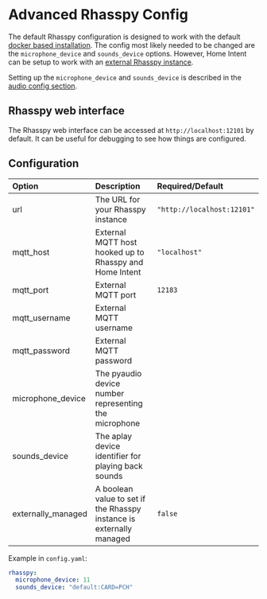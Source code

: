 # Advanced Rhasspy Config
The default Rhasspy configuration is designed to work with the default [docker based installation](../installation.md#installation). The config most likely needed to be changed are the `microphone_device` and `sounds_device` options. However, Home Intent can be setup to work with an [external Rhasspy instance](./external-rhasspy.md).

Setting up the `microphone_device` and `sounds_device` is described in the [audio config section](../installation.md#audio-config).

## Rhasspy web interface
The Rhasspy web interface can be accessed at `http://localhost:12101` by default. It can be useful for debugging to see how things are configured.


## Configuration

| Option             | Description                                                          | Required/Default           |
|:-------------------|:---------------------------------------------------------------------|:---------------------------|
| url                | The URL for your Rhasspy instance                                    | `"http://localhost:12101"` |
| mqtt_host          | External MQTT host hooked up to Rhasspy and Home Intent              | `"localhost"`              |
| mqtt_port          | External MQTT port                                                   | `12183`                    |
| mqtt_username      | External MQTT username                                               |                            |
| mqtt_password      | External MQTT password                                               |                            |
| microphone_device  | The pyaudio device number representing the microphone                |                            |
| sounds_device      | The aplay device identifier for playing back sounds                  |                            |
| externally_managed | A boolean value to set if the Rhasspy instance is externally managed | `false`                    |


Example in `config.yaml`:
```yaml
rhasspy:
  microphone_device: 11
  sounds_device: "default:CARD=PCH"
```